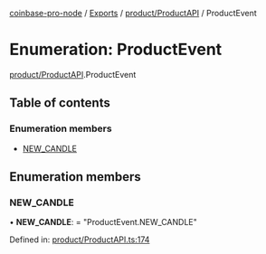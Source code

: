 [coinbase-pro-node](../../README.md) / [Exports](../../modules.md) / [product/ProductAPI](../../modules/product_productapi.md) / ProductEvent

# Enumeration: ProductEvent

[product/ProductAPI](../../modules/product_productapi.md).ProductEvent

## Table of contents

### Enumeration members

- [NEW_CANDLE](productapi.productevent.md#new_candle)

## Enumeration members

### NEW_CANDLE

• **NEW_CANDLE**: = "ProductEvent.NEW_CANDLE"

Defined in: [product/ProductAPI.ts:174](https://github.com/bennycode/coinbase-pro-node/blob/aa07e6d/src/product/ProductAPI.ts#L174)
